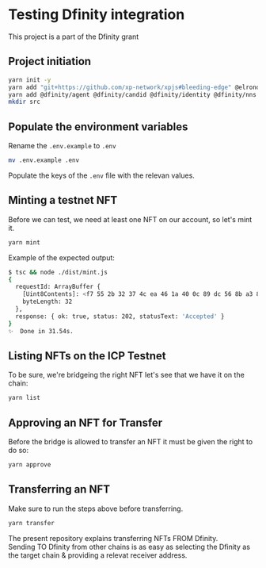 # Testing Dfinity integration
This project is a part of the Dfinity grant

## Project initiation

```bash
yarn init -y
yarn add "git+https://github.com/xp-network/xpjs#bleeding-edge" @elrondnetwork/erdjs ethers @taquito/taquito @temple-wallet/dapp dotenv
yarn add @dfinity/agent @dfinity/candid @dfinity/identity @dfinity/nns @dfinity/principal
mkdir src
```

## Populate the environment variables

Rename the `.env.example` to `.env`
```bash
mv .env.example .env
```

Populate the keys of the `.env` file with the relevan values.


## Minting a testnet NFT
Before we can test, we need at least one NFT on our account, so let's mint it.

```bash
yarn mint
```
Example of the expected output:
```bash
$ tsc && node ./dist/mint.js
{
  requestId: ArrayBuffer {
    [Uint8Contents]: <f7 55 2b 32 37 4c ea 46 1a 40 0c 89 dc 56 8b a3 85 e1 68 8f 12 14 2f 5c 45 27 56 96 f4 79 44 29>,
    byteLength: 32
  },
  response: { ok: true, status: 202, statusText: 'Accepted' }
}
✨  Done in 31.54s.
```


## Listing NFTs on the ICP Testnet
To be sure, we're bridgeing the right NFT let's see that we have it on the chain:

```bash
yarn list
```

## Approving an NFT for Transfer
Before the bridge is allowed to transfer an NFT it must be given the right to do so:

```bash
yarn approve
```

## Transferring an NFT
Make sure to run the steps above before transferring.
```bash
yarn transfer
```

The present repository explains transferring NFTs FROM Dfinity.<br/>
Sending TO Dfinity from other chains is as easy as selecting the Dfinity as the target chain & providing a relevat receiver address.